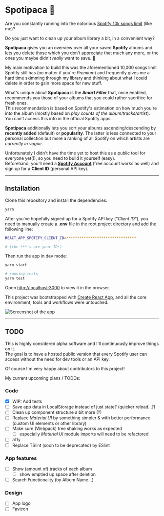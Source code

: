 # Spotipaca 🦙

Are you constantly running into the notorious [Spotify 10k songs limit](https://community.spotify.com/t5/Live-Ideas/All-Platforms-Your-Library-Increase-maximum-Songs-allowed-in/idi-p/733759) (like me)?

Do you just want to clean up your album library a bit, in a convenient way?

**Spotipaca** gives you an overview over all your saved **Spotify** albums and lets you delete those which you don't appreciate that much any more, or the ones you maybe didn't _really_ want to save. 🤷

My main motivation to build this was the aforementioned 10,000 songs limit Spotify still has (no matter if you're _Premium_) and frequently gives me a hard time skimming through my library and thinking about what I could delete in order to gain more space for new stuff.

What's unique about **Spotipaca** is the **_Smart Filter_** that, once enabled, recommends you those of your albums that you could rather sacrifice for fresh ones.  
This recommendation is based on Spotify's estimation on how much you're into the album (mostly based on _play counts of the album/tracks/artist_).  
You can't access this info in the official Spotify apps.

**Spotipaca** additionally lets you sort your albums ascending/descending by **recently added** (default) or **popularity**. The latter is less connected to your personal collection but more a ranking of all Spotify on which artists are _currently in vogue_.

Unfortunately I didn't have the time yet to host this as a public tool for everyone yet(!), so you need to build it yourself (easy).  
Beforehand, you'll need a [**Spotify Account**](https://developer.spotify.com/dashboard/) (free account works as well) and sign up for a **Client ID** (personal API key).

---

## Installation

Clone this repository and install the dependencies:

```sh
yarn
```

After you've hopefully signed up for a Spotify API key (_"Client ID"_), you need to manually create a **.env** file in the root project directory and add the following line:

```sh
REACT_APP_SPOTIFY_CLIENT_ID=********************************

# (the ***'s are your ID!)
```

Then run the app in dev mode:

```sh
yarn start

# running tests
yarn test
```

Open [http://localhost:3000](http://localhost:3000) to view it in the browser.

This project was bootstrapped with [Create React App](https://github.com/facebook/create-react-app), and all the core environment, tools and workflows were untouched.

![Screenshot of the app](https://besing.grus.uberspace.de/image_hosting/spotipaca_screenshot.png)

---

## TODO

This is highly considered alpha software and I'll continuously improve things on it.  
The goal is to have a hosted public version that every Spotify user can access without the need for dev tools or an API key.

Of course I'm very happy about contributors to this project!

My current upcoming plans / TODOs:

### Code

- [x] WIP: Add tests
- [ ] Save app data in LocalStorage instead of just state? (quicker reload...?)
- [ ] Clean up component structure a bit more (?)
- [ ] Replace _Material UI_ by something simpler & with better performance (custom UI elements or other library)
- [ ] Make sure (Webpack) tree shaking works as expected
  - [ ] especially _Material UI_ module imports will need to be refactored
- [ ] a11y
- [ ] Replace TSlint (soon to be deprecated) by ESlint

### App features

- [ ] Show (amount of) tracks of each album
  - [ ] show emptied up space after deletion
- [ ] Search Functionality (by Album Name...)

### Design

- [ ] App logo
- [ ] Favicon
